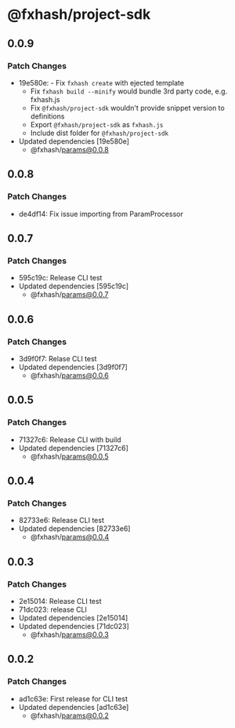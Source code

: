 # @fxhash/project-sdk

## 0.0.9

### Patch Changes

- 19e580e: - Fix `fxhash create` with ejected template
  - Fix `fxhash build --minify` would bundle 3rd party code, e.g. fxhash.js
  - Fix `@fxhash/project-sdk` wouldn't provide snippet version to definitions
  - Export `@fxhash/project-sdk` as `fxhash.js`
  - Include dist folder for `@fxhash/project-sdk`
- Updated dependencies [19e580e]
  - @fxhash/params@0.0.8

## 0.0.8

### Patch Changes

- de4df14: Fix issue importing from ParamProcessor

## 0.0.7

### Patch Changes

- 595c19c: Release CLI test
- Updated dependencies [595c19c]
  - @fxhash/params@0.0.7

## 0.0.6

### Patch Changes

- 3d9f0f7: Relase CLI test
- Updated dependencies [3d9f0f7]
  - @fxhash/params@0.0.6

## 0.0.5

### Patch Changes

- 71327c6: Release CLI with build
- Updated dependencies [71327c6]
  - @fxhash/params@0.0.5

## 0.0.4

### Patch Changes

- 82733e6: Release CLI test
- Updated dependencies [82733e6]
  - @fxhash/params@0.0.4

## 0.0.3

### Patch Changes

- 2e15014: Release CLI test
- 71dc023: release CLI
- Updated dependencies [2e15014]
- Updated dependencies [71dc023]
  - @fxhash/params@0.0.3

## 0.0.2

### Patch Changes

- ad1c63e: First release for CLI test
- Updated dependencies [ad1c63e]
  - @fxhash/params@0.0.2

